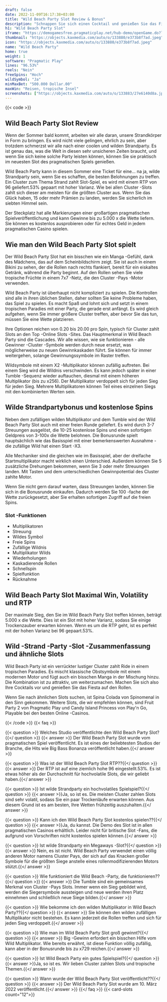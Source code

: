 ```yaml
---
draft: false
date: 2022-11-09T16:17:38+03:00
title: "Wild Beach Party Slot Review & Bonus"
description: "Schnappen Sie sich einen Cocktail und genießen Sie das Fiesta in der wilden Strandparty von Pragmatic Play, eine wilde und unterhaltsame Fahrt mit Siegen von bis zu 5.000 x die Wette auf einer tropischen Insel mit atemberaubenden Sehenswürdigkeiten."
h1: "Wild Beach Party Slot"
iframe: "https://demogamesfree.pragmaticplay.net/hub-demo/openGame.do?lang=en&cur=EUR&websiteUrl=https%3A%2F%2Fclienthub.pragmaticplay.com%2F&gcpif=2831&gameSymbol=vs20bchprty&jurisdiction=99&lobbyUrl=https://clienthub.pragmaticplay.com/slots/game-library/"
thumbnail: "https://objects.kaxmedia.com/auto/o/133880/e373b8f7ad.jpeg"
icon: "https://objects.kaxmedia.com/auto/o/133880/e373b8f7ad.jpeg"
name: "Wild Beach Party"
home: true
weight: 1
software: "Pragmatic Play"
lines: "96.53%"
reels: "Nein"
freeSpins: "Hoch"
wildSymbol: "Ja"
minMaxBet: "500.000 Dollar.00"
maxWin: "Reisen, tropische Insel"
screenshots: ["https://objects.kaxmedia.com/auto/o/133883/27e6140d8a.jpeg"]
---
```


{{< code >}}<h2>Wild Beach Party Slot Review</h2><p>Wenn der Sommer bald kommt, arbeiten wir alle daran, unsere Strandkörper in Form zu bringen. Es wird nicht viele gelingen, ehrlich zu sein, aber trotzdem schmerzst wir alle nach einer coolen und wilden Strandparty. Es ist genau das, was die Welt in diesen sehr unsicheren Zeiten braucht, und wenn Sie sich keine solche Party leisten können, können Sie sie praktisch im neuesten Slot des pragmatischen Spiels genießen.</p><p>Wild Beach Party kann in diesem Sommer eine Ticket für eine… na ja, wilde Strandparty sein, wenn Sie es schaffen, die besten Belohnungen zu treffen. Ein Cluster zum Thema Strand zahlt Slot-Spiel, es wird mit einem RTP von 96 geliefert.53% gepaart mit hoher Varianz. Wie bei allen Cluster -Slots zahlt sich dieser am meisten für die größten Cluster aus. Wenn Sie das Glück haben, 15 oder mehr Prämien zu landen, werden Sie sicherlich im siebten Himmel sein.</p><p>Der Steckplatz hat alle Markierungen einer großartigen pragmatischen Spielveröffentlichung und kann Gewinne bis zu 5.000 x die Wette liefern. Sie können es kostenlos ausprobieren oder für echtes Geld in jedem pragmatischen Casino spielen.</p><h2>Wie man den Wild Beach Party Slot spielt</h2><p>Der Wild Beach Party Slot hat ein bisschen wie ein Manga -Gefühl, dank des Mädchens, das auf dem Scheinbildschirm zeigt. Sie ist auch in einem Bikini zu sehen, der die Rollen nach rechts flankiert, bereit für ein eiskaltes Getränk, während die Party beginnt. Auf den Rollen sehen Sie viele tropische Früchte in einem 7x7 -Netz, die den Cluster -Pays -Motor verwenden.</p><p>Wild Beach Party ist überhaupt nicht kompliziert zu spielen. Die Kontrollen sind alle in ihren üblichen Stellen, daher sollten Sie keine Probleme haben, das Spiel zu spielen. Es macht Spaß und lohnt sich und setzt in einem tropischen Paradies mit einer Party, die gerade erst anfängt. Es wird gleich aufgehen, wenn Sie immer größere Cluster treffen, aber bevor Sie das tun, müssen Sie eine Wette platzieren.</p><p>Ihre Optionen reichen von 0.20 bis 20.00 pro Spin, typisch für Cluster zahlt Slots an den Top -Online Slots -Sites. Das Hauptmerkmal in Wild Beach Party sind die Cascades. Wir alle wissen, wie sie funktionieren - alle Gewinner -Cluster -Symbole werden durch neue ersetzt, was möglicherweise zu neuen Gewinnkaskaden führt. Sie können für immer weitergehen, solange Gewinnungssymbole im Raster treffen.</p><p>Wildsymbole mit einem X2 -Multiplikator können zufällig auftreten. Bei einem Sieg wird die Wildnis verschwinden. Es kann jedoch später in einer Tumble -Sequenz wieder auftauchen, diesmal mit einem höheren Multiplikator (bis zu x256). Der Multiplikator verdoppelt sich für jeden Sieg für jeden Sieg. Mehrere Multiplikatoren können Teil eines einzelnen Siegs mit den kombinierten Werten sein.</p><h2>Wilde Strandpartybonus und kostenlose Spins</h2><p>Neben dem zufälligen wilden Multiplikator und dem Tumble wird der Wild Beach Party Slot auch mit einer freien Runde geliefert. Es wird durch 3-7 Streuungen ausgelöst, die 10-25 kostenlose Spins und einen sofortigen Geldpreis von 3-100x die Wette belohnen. Die Bonusrunde spielt hauptsächlich wie das Basisspiel mit einer bemerkenswerten Ausnahme - die zufällige Wild hat einen Start -X3.</p><p>Alle Mechaniker sind die gleichen wie im Basisspiel, aber der dreifache Startmultiplikator macht wirklich einen Unterschied. Außerdem können Sie 5 zusätzliche Drehungen bekommen, wenn Sie 3 oder mehr Streuungen landen. Mit Tasten und dem unterschiedlichen Gewinnpotential des Cluster zahlte Motor.</p><p>Wenn Sie nicht gern darauf warten, dass Streuungen landen, können Sie sich in die Bonusrunde einkaufen. Dadurch werden Sie 100 -fache der Wette zurückgesetzt, aber Sie erhalten sofortigen Zugriff auf die freien Spins.</p><h3>
Slot -Funktionen</h3><ul>
<li></span>
Multiplikatoren</li>
<li></span>
Streuung</li>
<li></span>
Wildes Symbol</li>
<li></span>
Freie Spins</li>
<li></span>
Zufällige Wildnis</li>
<li></span>
Multiplikator Wilds</li>
<li></span>
Wiederholungen</li>
<li></span>
Kaskadierende Rollen</li>
<li></span>
Schnellspin</li>
<li></span>
Spielfunktion</li>
<li></span>
Rücknahme</li></ul><h2>Wild Beach Party Slot Maximal Win, Volatility und RTP</h2><p>Der maximale Sieg, den Sie im Wild Beach Party Slot treffen können, beträgt 5.000 x die Wette. Dies ist ein Slot mit hoher Varianz, sodass Sie einige Trockenzauber erwarten können. Wenn es um die RTP geht, ist es perfekt mit der hohen Varianz bei 96 gepaart.53%.</p><h2>Wild -Strand -Party -Slot -Zusammenfassung und ähnliche Slots</h2><p>Wild Beach Party ist ein verrückter lustiger Cluster zahlt Ride in einem tropischen Paradies. Es mischt klassische Obstsymbole mit einem modernen Motor und fügt auch ein bisschen Manga in der Mischung hinzu. Die Kombination ist zu attraktiv, um weiterzumachen. Machen Sie sich also Ihre Cocktails vor und genießen Sie das Fiesta auf den Rollen.</p><p>Wenn Sie nach ähnlichen Slots suchen, ist Spina Colada von Spinomenal in den Sinn gekommen. Weitere Slots, die wir empfehlen können, sind Fruit Party 2 von Pragmatic Play und Candy Island Princess von Play'n Go, Playable bei den besten Online -Casinos.</p>
{{< /code >}}
{{< faq >}}

{{< question >}} Welches Studio veröffentlichte den Wild Beach Party Slot?{{</ question >}}
{{< answer >}} Der Wild Beach Party Slot wurde vom pragmatischen Spiel veröffentlicht. Es ist eines der beliebtesten Studios der Branche, die Hits wie Big Bass Bonanza veröffentlicht haben.{{</ answer >}}

{{< question >}} Was ist der Wild Beach Party Slot RTP??{{</ question >}}
{{< answer >}} Der RTP ist auf eine ziemlich hohe 96 eingestellt.53%. Es ist etwas höher als der Durchschnitt für hochvolatile Slots, die wir geliebt haben.{{</ answer >}}

{{< question >}} Ist wilde Strandparty ein hochvolatiles Spielspiel?{{</ question >}}
{{< answer >}}Ja, so ist es. Die meisten Cluster zahlen Slots sind sehr volatil, sodass Sie ein paar Trockenläufe erwarten können. Aus diesem Grund ist es am besten, Ihre Wetten frühzeitig auszuhalten.{{</ answer >}}

{{< question >}} Kann ich den Wild Beach Party Slot kostenlos spielen??{{</ question >}}
{{< answer >}}Ja, du kannst. Die Demo des Slot ist in allen pragmatischen Casinos erhältlich. Leider nicht für britische Slot -Fans, die aufgrund von Vorschriften nicht kostenlos spielen können.{{</ answer >}}

{{< question >}} Ist wilde Strandparty ein Megaways -Slot?{{</ question >}}
{{< answer >}} Nein, es ist nicht. Wild Beach Party verwendet einen völlig anderen Motor namens Cluster Pays, der sich auf das Knacken großer Symbole für die größten Siege anstelle eines rollenmodifizierenden Motors stützt.{{</ answer >}}

{{< question >}} Wie funktioniert die Wild Beach -Party, die funktionieren??{{</ question >}}
{{< answer >}} Die Tumble sind ein gemeinsames Merkmal von Cluster -Pays Slots. Immer wenn ein Sieg gebildet wird, werden die Siegersymbole aussteigen und neue werden ihren Platz einnehmen und schließlich neue Siege bilden.{{</ answer >}}

{{< question >}} Wie bekomme ich den wilden Multiplikator in Wild Beach Party??{{</ question >}}
{{< answer >}} Sie können den wilden zufälligen Multiplikator nicht bestehen. Es kann jederzeit die Rollen treffen und sich für jeden Sieg verdoppelt.{{</ answer >}}

{{< question >}} Wie man im Wild Beach Party Slot groß gewinnt?{{</ question >}}
{{< answer >}} Big -Gewinn erfordert ein bisschen Hilfe vom Wild Multiplikator. Wie bereits erwähnt, ist diese Funktion völlig zufällig, kann aber in der Bonusrunde bis zu x729 reichen.{{</ answer >}}

{{< question >}} Ist Wild Beach Party ein gutes Spielspiel?{{</ question >}}
{{< answer >}}Ja, so ist es. Wir lieben Cluster zahlen Slots und tropische Themen.{{</ answer >}}

{{< question >}} Wann wurde der Wild Beach Party Slot veröffentlicht??{{</ question >}}
{{< answer >}} Der Wild Beach Party Slot wurde am 10. März 2022 veröffentlicht.{{</ answer >}}
{{</ faq >}}
{{< card-slots count="12">}}